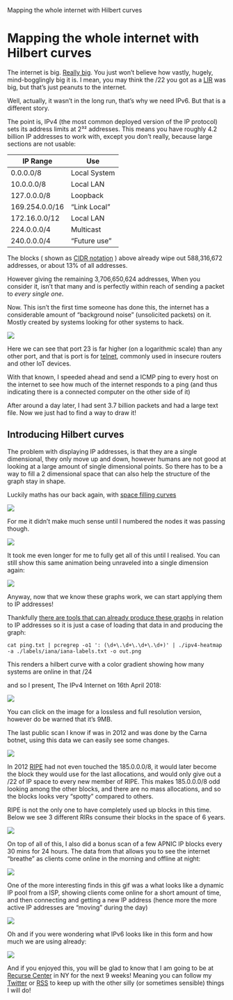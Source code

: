 Mapping the whole internet with Hilbert curves

# Mapping the whole internet with Hilbert curves

The internet is big. [Really big](http://www.quotationspage.com/quote/33085.html). You just won’t believe how vastly, hugely, mind-bogglingly big it is. I mean, you may think the /22 you got as a [LIR](https://www.ripe.net/manage-ips-and-asns/resource-management/faq/independent-resources/def-terms/what-is-a-local-internet-registry-lir) was big, but that’s just peanuts to the internet.

Well, actually, it wasn’t in the long run, that’s why we need IPv6. But that is a different story.

The point is, IPv4 (the most common deployed version of the IP protocol) sets its address limits at 2³² addresses. This means you have roughly 4.2 billion IP addresses to work with, except you don’t really, because large sections are not usable:

| IP Range | Use |
| --- | --- |
| 0.0.0.0/8 | Local System |
| 10.0.0.0/8 | Local LAN |
| 127.0.0.0/8 | Loopback |
| 169.254.0.0/16 | “Link Local” |
| 172.16.0.0/12 | Local LAN |
| 224.0.0.0/4 | Multicast |
| 240.0.0.0/4 | “Future use” |

The blocks ( shown as [CIDR notation](https://en.wikipedia.org/wiki/Classless_Inter-Domain_Routing) ) above already wipe out 588,316,672 addresses, or about 13% of all addresses.

However giving the remaining 3,706,650,624 addresses, When you consider it, isn’t that many and is perfectly within reach of sending a packet to *every single one*.

Now. This isn’t the first time someone has done this, the internet has a considerable amount of “background noise” (unsolicited packets) on it. Mostly created by systems looking for other systems to hack.

![](../_resources/e1cf9de6da930b88874efea6123caa22.png)

Here we can see that port 23 is far higher (on a logarithmic scale) than any other port, and that is port is for [telnet](https://en.wikipedia.org/wiki/Telnet), commonly used in insecure routers and other IoT devices.

With that known, I speeded ahead and send a ICMP ping to every host on the internet to see how much of the internet responds to a ping (and thus indicating there is a connected computer on the other side of it)

After around a day later, I had sent 3.7 billion packets and had a large text file. Now we just had to find a way to draw it!

## Introducing Hilbert curves

The problem with displaying IP addresses, is that they are a single dimensional, they only move up and down, however humans are not good at looking at a large amount of single dimensional points. So there has to be a way to fill a 2 dimensional space that can also help the structure of the graph stay in shape.

Luckily maths has our back again, with [space filling curves](https://en.wikipedia.org/wiki/Space-filling_curve)

![](../_resources/b9d7bc19b3fa3ca196ad08a5fa6e764e.png)

For me it didn’t make much sense until I numbered the nodes it was passing though.

![](../_resources/c21ab80f6cdfac7dd6c17e38704bcd5b.png)

It took me even longer for me to fully get all of this until I realised. You can still show this same animation being unraveled into a single dimension again:

![](../_resources/0c160786398987b8bd189c987052a67d.png)

Anyway, now that we know these graphs work, we can start applying them to IP addresses!

Thankfully [there are tools that can already produce these graphs](https://github.com/measurement-factory/ipv4-heatmap) in relation to IP addresses so it is just a case of loading that data in and producing the graph:

	cat ping.txt | pcregrep -o1 ': (\d+\.\d+\.\d+\.\d+)' | ./ipv4-heatmap -a ./labels/iana/iana-labels.txt -o out.png

This renders a hilbert curve with a color gradient showing how many systems are online in that /24

and so I present, The IPv4 Internet on 16th April 2018:

[![](../_resources/6b6601ed72c3e9a55c76df5151679df3.png)](https://benjojo.co.uk/internet-2018.png)

You can click on the image for a lossless and full resolution version, however do be warned that it’s 9MB.

The last public scan I know if was in 2012 and was done by the Carna botnet, using this data we can easily see some changes.

![](../_resources/86875da61d84bfa5f83eb88137312d24.png)

In 2012 [RIPE](https://ripe.net/) had not even touched the 185.0.0.0/8, it would later become the block they would use for the last allocations, and would only give out a /22 of IP space to every new member of RIPE. This makes 185.0.0.0/8 odd looking among the other blocks, and there are no mass allocations, and so the blocks looks very “spotty” compared to others.

RIPE is not the only one to have completely used up blocks in this time. Below we see 3 different RIRs consume their blocks in the space of 6 years.

![](../_resources/d3e0937f7539fc610ae5d960d5ad86b7.png)

On top of all of this, I also did a bonus scan of a few APNIC IP blocks every 30 mins for 24 hours. The data from that allows you to see the internet “breathe” as clients come online in the morning and offline at night:

![](../_resources/510ae4628b59c93144637584ce87fe61.png)

One of the more interesting finds in this gif was a what looks like a dynamic IP pool from a ISP, showing clients come online for a short amount of time, and then connecting and getting a new IP address (hence more the more active IP addresses are “moving” during the day)

![](../_resources/2fc4367a5d90eb4a506612152124d79b.png)

Oh and if you were wondering what IPv6 looks like in this form and how much we are using already:

![](../_resources/e6c51fd0ed32f9a53cb5913f374c2007.png)

And if you enjoyed this, you will be glad to know that I am going to be at [Recurse Center](https://recurse.com/) in NY for the next 9 weeks! Meaning you can follow my [Twitter](https://twitter.com/benjojo12) or [RSS](https://blog.benjojo.co.uk/rss.xml) to keep up with the other silly (or sometimes sensible) things I will do!